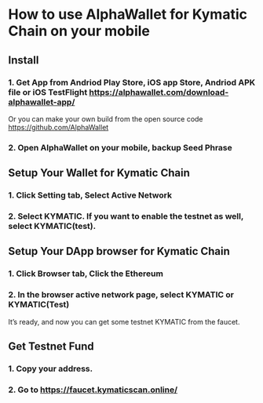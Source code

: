 # How to use AlphaWallet for Kymatic Chain on your mobile
## Install
### 1. Get App from Andriod Play Store, iOS app Store, Andriod APK file or iOS TestFlight https://alphawallet.com/download-alphawallet-app/
Or you can make your own build from the open source code https://github.com/AlphaWallet

### 2. Open AlphaWallet on your mobile, backup Seed Phrase

## Setup Your Wallet for Kymatic Chain
### 1. Click Setting tab, Select Active Network

### 2. Select KYMATIC. If you want to enable the testnet as well, select KYMATIC(test).

## Setup Your DApp browser for Kymatic Chain
### 1. Click Browser tab, Click the Ethereum 

### 2. In the browser active network page, select KYMATIC or KYMATIC(Test) 

It’s ready, and now you can get some testnet KYMATIC from the faucet.

## Get Testnet Fund
### 1. Copy your address.

### 2. Go to <https://faucet.kymaticscan.online/>

